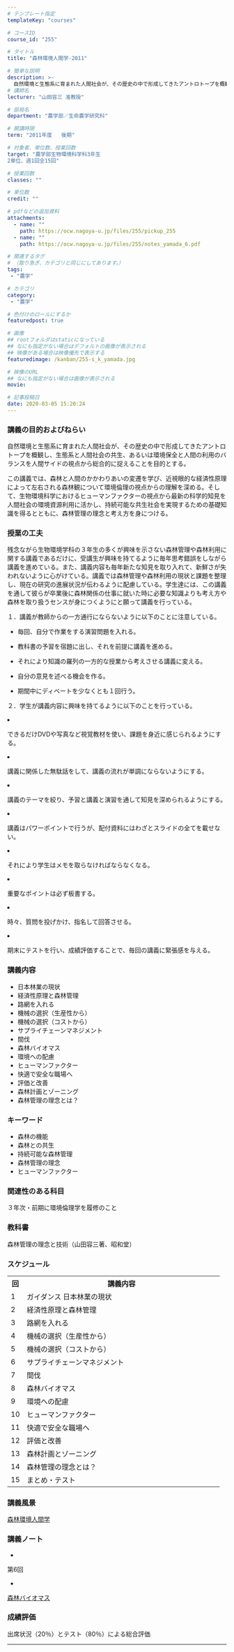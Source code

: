 ```yaml
---
# テンプレート指定
templateKey: "courses"

# コースID
course_id: "255"

# タイトル
title: "森林環境人間学-2011"

# 簡単な説明
description: >-
  自然環境と生態系に育まれた人間社会が、その歴史の中で形成してきたアントロトープを概観し、生態系と人間社会の共生、あるいは環境保全と人間の利用のバランスを人間サイドの視点から総合的に捉えることを目的とする。 この講義では、森林と人間のかかわりあいの変遷を学び、近視眼的な経済性原理によって左右される森林観について環境倫理の視点からの理解を深める。そして、生物環境科学におけるヒューマンファクターの視 ....
# 講師名
lecturer: "山田容三 准教授"

# 部局名
department: "農学部／生命農学研究科"

# 開講時限
term: "2011年度	後期"

# 対象者、単位数、授業回数
target: "農学部生物環境科学科3年生
2単位、週1回全15回"

# 授業回数
classes: ""

# 単位数
credit: ""

# pdfなどの追加資料
attachments:
  - name: "" 
    path: https://ocw.nagoya-u.jp/files/255/pickup_255
  - name: "" 
    path: https://ocw.nagoya-u.jp/files/255/notes_yamada_6.pdf

# 関連するタグ
# （取り急ぎ、カテゴリと同じにしてあります。）
tags:
 - "農学"

# カテゴリ
category:
 - "農学"

# 色付けのロールにするか
featuredpost: true

# 画像
## rootフォルダはstaticになっている
## なにも指定がない場合はデフォルトの画像が表示される
## 映像がある場合は映像優先で表示する
featuredimage: /kanban/255-s_k_yamada.jpg

# 映像のURL
## なにも指定がない場合は画像が表示される
movie: 

# 記事投稿日
date: 2020-03-05 15:20:24
---
```


### 講義の目的およびねらい

自然環境と生態系に育まれた人間社会が、その歴史の中で形成してきたアントロトープを概観し、生態系と人間社会の共生、あるいは環境保全と人間の利用のバランスを人間サイドの視点から総合的に捉えることを目的とする。

この講義では、森林と人間のかかわりあいの変遷を学び、近視眼的な経済性原理によって左右される森林観について環境倫理の視点からの理解を深める。そして、生物環境科学におけるヒューマンファクターの視点から最新の科学的知見を人間社会の環境資源利用に活かし、持続可能な共生社会を実現するための基礎知識を得るとともに、森林管理の理念と考え方を身につける。


### 授業の工夫

残念ながら生物環境学科の３年生の多くが興味を示さない森林管理や森林利用に関する講義であるだけに、受講生が興味を持てるように毎年思考錯誤をしながら講義を進めている。また、講義内容も毎年新たな知見を取り入れて、新鮮さが失われないように心がけている。講義では森林管理や森林利用の現状と課題を整理し、現在の研究の進展状況が伝わるように配慮している。学生達には、この講義を通して彼らが卒業後に森林関係の仕事に就いた時に必要な知識よりも考え方や森林を取り扱うセンスが身につくようにと願って講義を行っている。

１．講義が教師からの一方通行にならないように以下のことに注意している。

* 毎回、自分で作業をする演習問題を入れる。
* 教科書の予習を宿題に出し、それを前提に講義を進める。
* それにより知識の羅列の一方的な授業から考えさせる講義に変える。
* 自分の意見を述べる機会を作る。
* 期間中にディベートを少なくとも１回行う。 </ul>
２．学生が講義内容に興味を持てるように以下のことを行っている。

* できるだけDVDや写真など視覚教材を使い、課題を身近に感じられるようにする。
* 講義に関係した無駄話をして、講義の流れが単調にならないようにする。
* 講義のテーマを絞り、予習と講義と演習を通して知見を深められるようにする。
* 講義はパワーポイントで行うが、配付資料にはわざとスライドの全てを載せない。
* それにより学生はメモを取らなければならなくなる。
* 重要なポイントは必ず板書する。
* 時々、質問を投げかけ、指名して回答させる。
* 期末にテストを行い、成績評価することで、毎回の講義に緊張感を与える。 </ul>





### 講義内容

* 日本林業の現状
* 経済性原理と森林管理
* 路網を入れる
* 機械の選択（生産性から）
* 機械の選択（コストから）
* サプライチェーンマネジメント
* 間伐
* 森林バイオマス
* 環境への配慮
* ヒューマンファクター
* 快適で安全な職場へ
* 評価と改善
* 森林計画とゾーニング
* 森林管理の理念とは？ </ul>
### キーワード

* 森林の機能
* 森林との共生
* 持続可能な森林管理
* 森林管理の理念
* ヒューマンファクター </ul>
### 関連性のある科目

３年次・前期に環境倫理学を履修のこと

### 教科書

森林管理の理念と技術（山田容三著、昭和堂）


<h3>スケジュール</h3>

<table class="basic" width="455">
<tr>
<th width="20" class="center">回</th>
<th width="435" class="center">講義内容</th>
</tr>
<tr>
<td width="20"  class="center">1</td>
<td>ガイダンス 日本林業の現状</td>
</tr>
<tr>
<td width="20"  class="center">2</td>
<td>経済性原理と森林管理</td>
</tr>
<tr>
<td width="20"  class="center">3</td>
<td>路網を入れる</td>
</tr>
<tr>
<td width="20"  class="center">4</td>
<td>機械の選択（生産性から）</td>
</tr>
<tr>
<td width="20"  class="center">5</td>
<td>機械の選択（コストから）</td>
</tr>
<tr>
<td width="20"  class="center">6</td>
<td>サプライチェーンマネジメント</td>
</tr>
<tr>
<td  width="20"  class="center">7</td>
<td>間伐</td>
</tr>
<tr>
<td  width="20"  class="center">8</td>
<td>森林バイオマス</td>
</tr>
<tr>
<td width="20"  class="center">9</td>
<td>環境への配慮</td>
</tr>
<tr>
<td  width="20"  class="center">10</td>
<td>ヒューマンファクター</td>
</tr>
<tr>
<td width="20"  class="center">11</td>
<td>快適で安全な職場へ</td>
</tr>
<tr>
<td width="20"  class="center">12</td>
<td>評価と改善</td>
</tr>
<tr>
<td  width="20"  class="center">13</td>
<td>森林計画とゾーニング</td>
</tr>
<tr>
<td  width="20"  class="center">14</td>
<td>森林管理の理念とは？</td>
</tr>
<tr>
<td width="20"  class="center">15</td>
<td>まとめ・テスト</td>
</tr>
</table>


### 講義風景

<a href="https://nuvideo.media.nagoya-u.ac.jp/embed/b49df90867e2d07f5d102e354f51144cf18d6e92" target="blank">森林環境人間学</a>

### 講義ノート


-
第6回


-
[森林バイオマス](https://ocw.nagoya-u.jp/files/255/notes_yamada_6.pdf) 








### 成績評価

出席状況（20％）とテスト（80％）による総合評価



-----